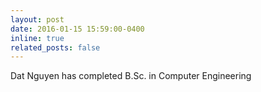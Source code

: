 ```yaml
---
layout: post
date: 2016-01-15 15:59:00-0400
inline: true
related_posts: false
---
```


Dat Nguyen has completed B.Sc. in Computer Engineering 